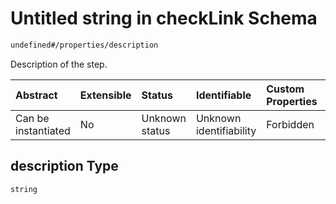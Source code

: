 # Untitled string in checkLink Schema

```txt
undefined#/properties/description
```

Description of the step.

| Abstract            | Extensible | Status         | Identifiable            | Custom Properties | Additional Properties | Access Restrictions | Defined In                                                                     |
| :------------------ | :--------- | :------------- | :---------------------- | :---------------- | :-------------------- | :------------------ | :----------------------------------------------------------------------------- |
| Can be instantiated | No         | Unknown status | Unknown identifiability | Forbidden         | Allowed               | none                | [checkLink\_v2.schema.json\*](checkLink_v2.schema.json "open original schema") |

## description Type

`string`
